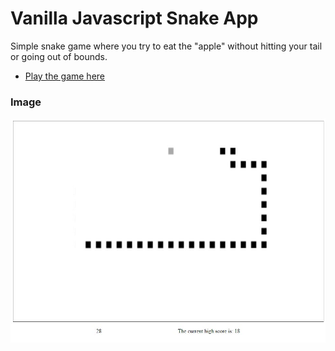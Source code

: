 # Vanilla Javascript Snake App

Simple snake game where you try to eat the "apple" without hitting your tail or going out of bounds. 

 - [Play the game here](https://adamrohde.github.io/snake/)


### Image

![alt text](https://github.com/adamRohde/snake/blob/master/snake-game-preview.jpg)
